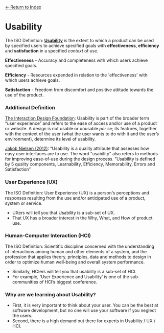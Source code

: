 [← Return to Index](https://github.com/kspra3/FIT3175-Notes)

# Usability
The ISO Definition: [**Usability**](https://en.wikipedia.org/wiki/Usability) is the extent to which a product can be used by specified users to achieve specified goals with **effectiveness**, **efficiency** and **satisfaction** in a specified _context_ of use.

**Effectiveness** - Accuracy and completeness with which users achieve specified goals.

**Efficiency** - Resources expended in relation to the 'effectiveness' with which users achieve goals.

**Satisfaction** - Freedom from discomfort and positive attitude towards the use of the product.

### Additional Definition
[The Interaction Design Foundation](https://www.interaction-design.org/literature/topics/usability): Usability is part of the broader term “user experience” and refers to the ease of access and/or use of a product or website. A design is not usable or unusable _per se_; its features, together with the context of the user (what the user wants to do with it and the user’s
environment), determine its level of usability.

[Jakob Nielsen (2012)](https://www.nngroup.com/articles/usability-101-introduction-to-usability/): “Usability is a quality attribute that assesses
how easy user interfaces are to use. The word "usability" also refers to methods for improving ease-of-use during the design process. “Usability is defined by 5 quality components, Learnability, Efficiency, Memorability, Errors and Satisfaction”

### User Experience (UX)
The ISO Definition: User Experience (UX) is a person's perceptions and responses resulting from the use and/or anticipated use of a product, system or service.
* UXers will tell you that Usability is a sub-set of UX.
* That UX has a broader interest in the Why, What, and How of product use. 

### Human-Computer Interaction (HCI)
The ISO Definition: Scientific discipline concerned with the understanding of interactions among human and other elements of a system, and the profession that applies theory, principles, data and methods to design in order to optimize human well-being and overall system performance.
* Similarly, HCIers will tell you that usability is a sub-set of HCI.
* For example, ‘User Experience and Usability’ is one of the sub-communities of HCI’s biggest conference.

### Why are we learning about Usability?
* First, it is very important to think about your user. You can be the best at software development, but no one will use your software if you neglect the users.
* Second, there is a high demand out there for experts in Usability / UX / HCI.
